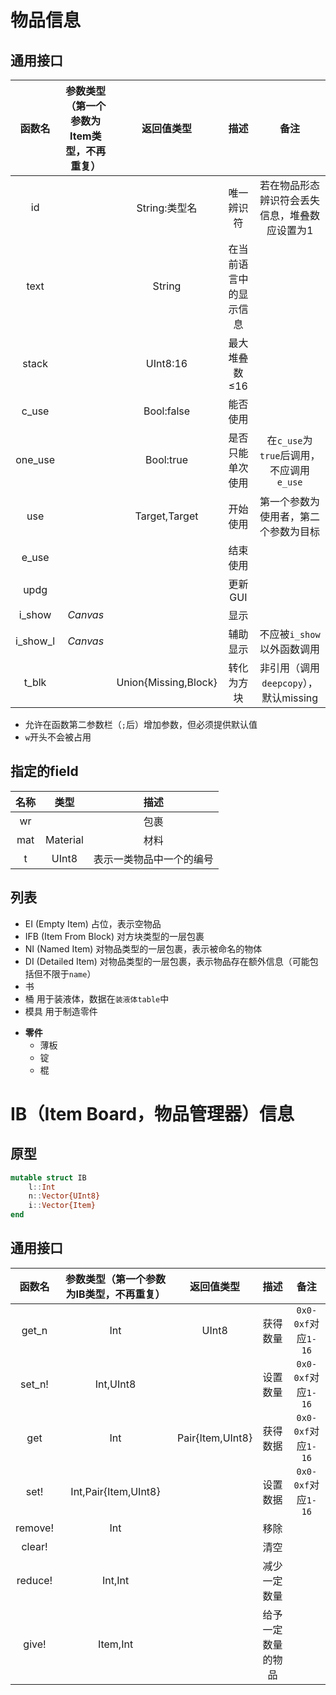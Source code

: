 # 物品信息
## 通用接口
|函数名|参数类型（第一个参数为Item类型，不再重复）|返回值类型|描述|备注|
|:-:|:-:|:-:|:-:|:-:|
|id||String:类型名|唯一辨识符|若在物品形态辨识符会丢失信息，堆叠数应设置为1|
|text||String|在当前语言中的显示信息||
|stack||UInt8:16|最大堆叠数≤16|
|c_use||Bool:false|能否使用||
|one_use||Bool:true|是否只能单次使用|在`c_use`为`true`后调用，不应调用`e_use`|
|use||Target,Target|开始使用|第一个参数为使用者，第二个参数为目标|
|e_use|||结束使用||
|updg|||更新GUI||
|i_show|*Canvas*||显示||
|i_show_l|*Canvas*||辅助显示|不应被`i_show`以外函数调用|
|t_blk||Union{Missing,Block}|转化为方块|非引用（调用`deepcopy`），默认missing|

* 允许在函数第二参数栏（`;`后）增加参数，但必须提供默认值
* `w`开头不会被占用

## 指定的field
|名称|类型|描述|
|:-:|:-:|:-:|
|wr||包裹|
|mat|Material|材料|
|t|UInt8|表示一类物品中一个的编号|

## 列表
+ EI (Empty Item) 占位，表示空物品
+ IFB (Item From Block) 对方块类型的一层包裹
+ NI (Named Item) 对物品类型的一层包裹，表示被命名的物体
+ DI (Detailed Item) 对物品类型的一层包裹，表示物品存在额外信息（可能包括但不限于`name`）
+ 书
+ 桶 用于装液体，数据在`装液体table`中
+ 模具 用于制造零件
* **零件**
	+ 薄板
	+ 锭
	+ 棍

# IB（Item Board，物品管理器）信息
## 原型
```jl
mutable struct IB
	l::Int
	n::Vector{UInt8}
	i::Vector{Item}
end
```

## 通用接口
|函数名|参数类型（第一个参数为IB类型，不再重复）|返回值类型|描述|备注|
|:-:|:-:|:-:|:-:|:-:|
|get_n|Int|UInt8|获得数量|`0x0-0xf`对应`1-16`|
|set_n!|Int,UInt8||设置数量|`0x0-0xf`对应`1-16`|
|get|Int|Pair{Item,UInt8}|获得数据|`0x0-0xf`对应`1-16`|
|set!|Int,Pair{Item,UInt8}||设置数据|`0x0-0xf`对应`1-16`|
|remove!|Int||移除||
|clear!|||清空||
|reduce!|Int,Int||减少一定数量||
|give!|Item,Int||给予一定数量的物品||
